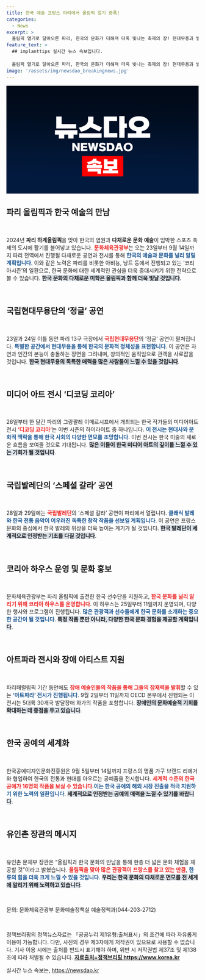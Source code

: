 ```yaml
---
title: 한국 예술 프랑스 파리에서 올림픽 열기 증폭!
categories:
  - News
excerpt: >
  올림픽 열기로 달아오른 파리, 한국의 문화가 더해져 더욱 빛나는 축제의 장! 현대무용과 발레, 미디어아트 전시까지, 다양한 한국 예술의 매력을 만끽할 기회를 놓치지 마세요!
feature_text: >
  ## implanttips 실시간 뉴스 속보입니다.

  올림픽 열기로 달아오른 파리, 한국의 문화가 더해져 더욱 빛나는 축제의 장! 현대무용과 발레, 미디어아트 전시까지, 다양한 한국 예술의 매력을 만끽할 기회를 놓치지 마세요!
image: '/assets/img/newsdao_breakingnews.jpg'
---
```


<p><img src="/assets/img/newsdao_breakingnews.jpg" alt="implanttips 속보" /></p>

<h2 data-ke-size="size26">파리 올림픽과 한국 예술의 만남</h2>

<p data-ke-size="size16">&nbsp;</p>

<p>2024년 <strong>파리 하계올림픽</strong>을 맞아 한국의 염원과 <strong>다채로운 문화 예술</strong>이 임박한 스포츠 축제의 도시에 활기를 불어넣고 있습니다. <b><span style="color: #ee2323;">문화체육관광부</span></b>는 오는 23일부터 9월 14일까지 파리 전역에서 진행될 다채로운 공연과 전시를 통해 <b><span style="color: #1a5490;">한국의 예술과 문화를 널리 알릴 계획입니다</span></b>. 이와 같은 노력은 파리를 비롯한 아비뇽, 낭트 등에서 진행되고 있는 ‘코리아시즌’의 일환으로, 한국 문화에 대한 세계적인 관심을 더욱 증대시키기 위한 전략으로 볼 수 있습니다. <b><span style="background-color: #21538527;">한국 문화의 다채로운 미학은 올림픽과 함께 더욱 빛날 것입니다</span></b>.</p>

<p data-ke-size="size16">&nbsp;</p>

<h2 data-ke-size="size26">국립현대무용단의 ‘정글’ 공연</h2>

<p data-ke-size="size16">&nbsp;</p>

<p>23일과 24일 이틀 동안 파리 13구 극장에서 <b><span style="color: #ee2323;">국립현대무용단</span></b>의 ‘정글’ 공연이 펼쳐집니다. <b><span style="color: #1a5490;">특별한 공간에서 현대무용을 통해 한국의 문화적 정체성을 표현합니다</span></b>. 이 공연은 자연과 인간의 본능이 충돌하는 장면을 그려내며, 창의적인 움직임으로 관객을 사로잡을 것입니다. <b><span style="background-color: #21538527;">한국 현대무용의 독특한 매력을 많은 사람들이 느낄 수 있을 것입니다</span></b>.</p>

<p data-ke-size="size16">&nbsp;</p>

<h2 data-ke-size="size26">미디어 아트 전시 ‘디코딩 코리아’</h2>

<p data-ke-size="size16">&nbsp;</p>

<p>26일부터 한 달간 파리의 그랑팔레 이메르시프에서 개최되는 한국 작가들의 미디어아트 전시 <b><span style="color: #ee2323;">‘디코딩 코리아’</span></b>는 이번 시즌의 하이라이트 중 하나입니다. <b><span style="color: #1a5490;">이 전시는 현대사와 문화적 맥락을 통해 한국 사회의 다양한 면모를 조망합니다</span></b>. 이번 전시는 한국 미술의 새로운 흐름을 보여줄 것으로 기대됩니다. <b><span style="background-color: #21538527;">많은 이들이 한국 미디어 아트의 깊이를 느낄 수 있는 기회가 될 것입니다</span></b>.</p>

<p data-ke-size="size16">&nbsp;</p>

<h2 data-ke-size="size26">국립발레단의 ‘스페셜 갈라’ 공연</h2>

<p data-ke-size="size16">&nbsp;</p>

<p>28일과 29일에는 <b><span style="color: #ee2323;">국립발레단</span></b>의 ‘스페셜 갈라’ 공연이 파리에서 열립니다. <b><span style="color: #1a5490;">클래식 발레와 한국 전통 음악이 어우러진 독특한 창작 작품을 선보일 계획입니다</span></b>. 이 공연은 프랑스 문화의 중심에서 한국 발레의 위상을 더욱 높이는 계기가 될 것입니다. <b><span style="background-color: #21538527;">한국 발레단이 세계적으로 인정받는 기초를 다질 것입니다</span></b>.</p>

<p data-ke-size="size16">&nbsp;</p>

<h2 data-ke-size="size26">코리아 하우스 운영 및 문화 홍보</h2>

<p data-ke-size="size16">&nbsp;</p>

<p>문화체육관광부는 파리 올림픽에 출전한 한국 선수단을 지원하고, <b><span style="color: #ee2323;">한국 문화를 널리 알리기 위해 코리아 하우스를 운영합니다</span></b>. 이 하우스는 25일부터 11일까지 운영되며, 다양한 행사와 프로그램이 진행됩니다. <b><span style="color: #1a5490;">많은 관광객과 선수들에게 한국 문화를 소개하는 중요한 공간이 될 것입니다</span></b>. <b><span style="background-color: #21538527;">특정 작품 뿐만 아니라, 다양한 한국 문화 경험을 제공할 계획입니다</span></b>.</p>

<p data-ke-size="size16">&nbsp;</p>

<h2 data-ke-size="size26">아트파라 전시와 장애 아티스트 지원</h2>

<p data-ke-size="size16">&nbsp;</p>

<p>파리패럴림픽 기간 동안에도 <b><span style="color: #ee2323;">장애 예술인들의 작품을 통해 그들의 잠재력을 발휘</span></b>할 수 있는 <b><span style="color: #1a5490;">‘아트파라’ 전시가 진행됩니다</span></b>. 9월 2일부터 11일까지 OECD 본부에서 진행되는 이 전시는 5대륙 30개국 발달장애 화가의 작품을 포함합니다. <b><span style="background-color: #21538527;">장애인의 문화예술적 기회를 확대하는 데 중점을 두고 있습니다</span></b>.</p>

<p data-ke-size="size16">&nbsp;</p>

<h2 data-ke-size="size26">한국 공예의 세계화</h2>

<p data-ke-size="size16">&nbsp;</p>

<p>한국공예디자인문화진흥원은 9월 5일부터 14일까지 프랑스의 명품 가구 브랜드 리에거와 협업하여 한국의 전통과 현대를 아우르는 공예품을 전시합니다. <b><span style="color: #ee2323;">세계적 수준의 한국공예가 16명의 작품을 보실 수 있습니다</span></b>.<b><span style="color: #1a5490;">이는 한국 공예의 해외 시장 진출을 적극 지원하기 위한 노력의 일환입니다</span></b>. <b><span style="background-color: #21538527;">세계적으로 인정받는 공예의 매력을 느낄 수 있기를 바랍니다</span></b>.</p>

<p data-ke-size="size16">&nbsp;</p>

<h2 data-ke-size="size26">유인촌 장관의 메시지</h2>

<p data-ke-size="size16">&nbsp;</p>

<p>유인촌 문체부 장관은 “올림픽과 한국 문화의 만남을 통해 한층 더 넓은 문화 체험을 제공할 것”이라고 밝혔습니다. <b><span style="color: #ee2323;">올림픽을 맞아 많은 관광객이 프랑스를 찾고 있는 만큼</span></b>, <b><span style="color: #1a5490;">한류의 힘을 더욱 크게 느낄 수 있을 것입니다</span></b>. <b><span style="background-color: #21538527;">우리는 한국 문화의 다채로운 면모를 전 세계에 알리기 위해 노력하고 있습니다</span></b>.</p>

<p data-ke-size="size16">&nbsp;</p>

<p>문의: 문화체육관광부 문화예술정책실 예술정책과(044-203-2712)</p>

<p data-ke-size="size16">&nbsp;</p>

<p>정책브리핑의 정책뉴스자료는 「공공누리 제1유형:출처표시」의 조건에 따라 자유롭게 이용이 가능합니다. 다만, 사진의 경우 제3자에게 저작권이 있으므로 사용할 수 없습니다. 기사 이용 시에는 출처를 반드시 표기해야 하며, 위반 시 저작권법 제37조 및 제138조에 따라 처벌될 수 있습니다. <b><a href="https://https://www.korea.kr">자료출처=정책브리핑 https://www.korea.kr</a></b></p>
실시간 뉴스 속보는, <a href="https://newsdao.kr" rel="dofollow">https://newsdao.kr</a>



